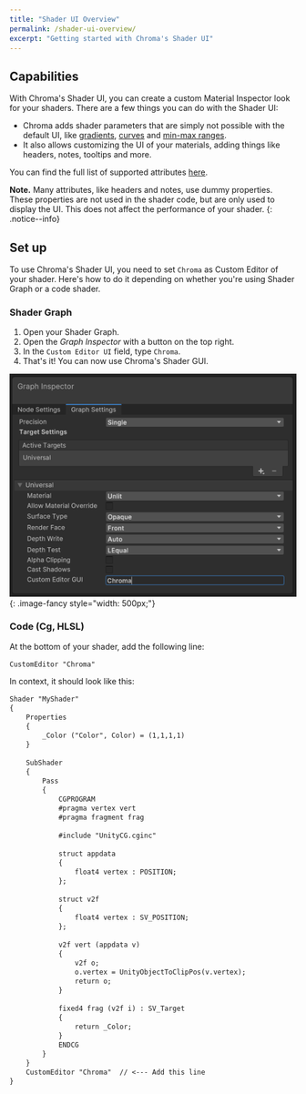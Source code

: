 ```yaml
---
title: "Shader UI Overview"
permalink: /shader-ui-overview/
excerpt: "Getting started with Chroma's Shader UI"
---
```


## Capabilities

With Chroma's Shader UI, you can create a custom Material Inspector look for your shaders. There are a few things you can do with the Shader UI:

- Chroma adds shader parameters that are simply not possible with the default UI, like [gradients](/gradient/), [curves](/curve/) and [min-max ranges](https://chroma.dustyroom.com/shader-ui-attributes/#minmax).
- It also allows customizing the UI of your materials, adding things like headers, notes, tooltips and more.

You can find the full list of supported attributes [here](/shader-ui-attributes/).

**Note.** Many attributes, like headers and notes, use dummy properties. These properties are not used in the shader code, but are only used to display the UI. This does not affect the performance of your shader.
{: .notice--info}

## Set up

To use Chroma's Shader UI, you need to set `Chroma` as Custom Editor of your shader. Here's how to do it depending on whether you're using Shader Graph or a code shader.

### Shader Graph

1. Open your Shader Graph.
2. Open the _Graph Inspector_ with a button on the top right.
3. In the `Custom Editor UI` field, type `Chroma`.
4. That's it! You can now use Chroma's Shader GUI.

![](/assets/images/docs/examples/shader-graph-example-settings.png){: .image-fancy style="width: 500px;"}

### Code (Cg, HLSL)

At the bottom of your shader, add the following line:

```hlsl
CustomEditor "Chroma"
```

In context, it should look like this:

```hlsl
Shader "MyShader"
{
    Properties
    {
        _Color ("Color", Color) = (1,1,1,1)
    }

    SubShader
    {
        Pass
        {
            CGPROGRAM
            #pragma vertex vert
            #pragma fragment frag

            #include "UnityCG.cginc"

            struct appdata
            {
                float4 vertex : POSITION;
            };

            struct v2f
            {
                float4 vertex : SV_POSITION;
            };

            v2f vert (appdata v)
            {
                v2f o;
                o.vertex = UnityObjectToClipPos(v.vertex);
                return o;
            }

            fixed4 frag (v2f i) : SV_Target
            {
                return _Color;
            }
            ENDCG
        }
    }
    CustomEditor "Chroma"  // <--- Add this line
}
```
